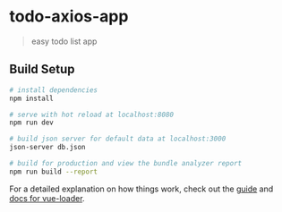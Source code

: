 # todo-axios-app

> easy todo list app

## Build Setup

``` bash
# install dependencies
npm install

# serve with hot reload at localhost:8080
npm run dev

# build json server for default data at localhost:3000
json-server db.json

# build for production and view the bundle analyzer report
npm run build --report
```

For a detailed explanation on how things work, check out the [guide](http://vuejs-templates.github.io/webpack/) and [docs for vue-loader](http://vuejs.github.io/vue-loader).
